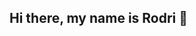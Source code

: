 ## Hi there, my name is Rodri 👋

<!--
**rodrifranco/rodrifranco** is a ✨ _special_ ✨ repository because its `README.md` (this file) appears on your GitHub profile.

Here are some ideas to get you started:

- 🔭 I’m currently working on a little project.My idea is to make a Pomodoro timer with a calendar. Maybe it’s simple, but I like the idea.
- 🌱 I’m currently learning JavaScript and Node.js. I like learning backend frameworks, which is why I chose Node.js, but I don't know whether to choose backend or frontend.
- 😄 Pronouns: people usually call me Rodri


